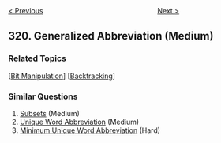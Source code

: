 <!--|This file generated by command(leetcode description); DO NOT EDIT.    |-->
<!--+----------------------------------------------------------------------+-->
<!--|@author    openset <openset.wang@gmail.com>                           |-->
<!--|@link      https://github.com/openset                                 |-->
<!--|@home      https://github.com/openset/leetcode                        |-->
<!--+----------------------------------------------------------------------+-->

[< Previous](https://github.com/openset/leetcode/tree/master/problems/bulb-switcher "Bulb Switcher")
　　　　　　　　　　　　　　　　
[Next >](https://github.com/openset/leetcode/tree/master/problems/create-maximum-number "Create Maximum Number")

## 320. Generalized Abbreviation (Medium)



### Related Topics
  [[Bit Manipulation](https://github.com/openset/leetcode/tree/master/tag/bit-manipulation/README.md)]
  [[Backtracking](https://github.com/openset/leetcode/tree/master/tag/backtracking/README.md)]

### Similar Questions
  1. [Subsets](https://github.com/openset/leetcode/tree/master/problems/subsets) (Medium)
  1. [Unique Word Abbreviation](https://github.com/openset/leetcode/tree/master/problems/unique-word-abbreviation) (Medium)
  1. [Minimum Unique Word Abbreviation](https://github.com/openset/leetcode/tree/master/problems/minimum-unique-word-abbreviation) (Hard)
